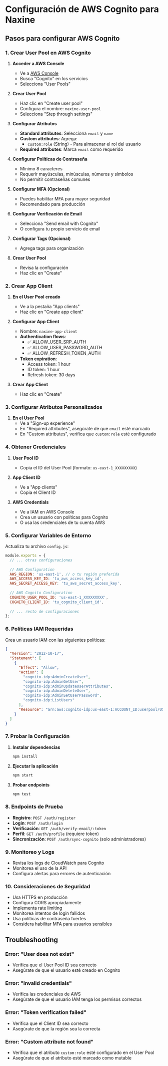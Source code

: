 # Configuración de AWS Cognito para Naxine

## Pasos para configurar AWS Cognito

### 1. Crear User Pool en AWS Cognito

1. **Acceder a AWS Console**
   - Ve a [AWS Console](https://console.aws.amazon.com/)
   - Busca "Cognito" en los servicios
   - Selecciona "User Pools"

2. **Crear User Pool**
   - Haz clic en "Create user pool"
   - Configura el nombre: `naxine-user-pool`
   - Selecciona "Step through settings"

3. **Configurar Atributos**
   - **Standard attributes**: Selecciona `email` y `name`
   - **Custom attributes**: Agrega:
     - `custom:role` (String) - Para almacenar el rol del usuario
   - **Required attributes**: Marca `email` como requerido

4. **Configurar Políticas de Contraseña**
   - Mínimo 8 caracteres
   - Requerir mayúsculas, minúsculas, números y símbolos
   - No permitir contraseñas comunes

5. **Configurar MFA (Opcional)**
   - Puedes habilitar MFA para mayor seguridad
   - Recomendado para producción

6. **Configurar Verificación de Email**
   - Selecciona "Send email with Cognito"
   - O configura tu propio servicio de email

7. **Configurar Tags (Opcional)**
   - Agrega tags para organización

8. **Crear User Pool**
   - Revisa la configuración
   - Haz clic en "Create"

### 2. Crear App Client

1. **En el User Pool creado**
   - Ve a la pestaña "App clients"
   - Haz clic en "Create app client"

2. **Configurar App Client**
   - Nombre: `naxine-app-client`
   - **Authentication flows**:
     - ✅ ALLOW_USER_SRP_AUTH
     - ✅ ALLOW_USER_PASSWORD_AUTH
     - ✅ ALLOW_REFRESH_TOKEN_AUTH
   - **Token expiration**:
     - Access token: 1 hour
     - ID token: 1 hour
     - Refresh token: 30 days

3. **Crear App Client**
   - Haz clic en "Create"

### 3. Configurar Atributos Personalizados

1. **En el User Pool**
   - Ve a "Sign-up experience"
   - En "Required attributes", asegúrate de que `email` esté marcado
   - En "Custom attributes", verifica que `custom:role` esté configurado

### 4. Obtener Credenciales

1. **User Pool ID**
   - Copia el ID del User Pool (formato: `us-east-1_XXXXXXXXX`)

2. **App Client ID**
   - Ve a "App clients"
   - Copia el Client ID

3. **AWS Credentials**
   - Ve a IAM en AWS Console
   - Crea un usuario con políticas para Cognito
   - O usa las credenciales de tu cuenta AWS

### 5. Configurar Variables de Entorno

Actualiza tu archivo `config.js`:

```javascript
module.exports = {
  // ... otras configuraciones
  
  // AWS Configuration
  AWS_REGION: 'us-east-1', // o tu región preferida
  AWS_ACCESS_KEY_ID: 'tu_aws_access_key_id',
  AWS_SECRET_ACCESS_KEY: 'tu_aws_secret_access_key',
  
  // AWS Cognito Configuration
  COGNITO_USER_POOL_ID: 'us-east-1_XXXXXXXXX',
  COGNITO_CLIENT_ID: 'tu_cognito_client_id',
  
  // ... resto de configuraciones
};
```

### 6. Políticas IAM Requeridas

Crea un usuario IAM con las siguientes políticas:

```json
{
  "Version": "2012-10-17",
  "Statement": [
    {
      "Effect": "Allow",
      "Action": [
        "cognito-idp:AdminCreateUser",
        "cognito-idp:AdminGetUser",
        "cognito-idp:AdminUpdateUserAttributes",
        "cognito-idp:AdminDeleteUser",
        "cognito-idp:AdminSetUserPassword",
        "cognito-idp:ListUsers"
      ],
      "Resource": "arn:aws:cognito-idp:us-east-1:ACCOUNT_ID:userpool/USER_POOL_ID"
    }
  ]
}
```

### 7. Probar la Configuración

1. **Instalar dependencias**
   ```bash
   npm install
   ```

2. **Ejecutar la aplicación**
   ```bash
   npm start
   ```

3. **Probar endpoints**
   ```bash
   npm test
   ```

### 8. Endpoints de Prueba

- **Registro**: `POST /auth/register`
- **Login**: `POST /auth/login`
- **Verificación**: `GET /auth/verify-email/:token`
- **Perfil**: `GET /auth/profile` (requiere token)
- **Sincronización**: `POST /auth/sync-cognito` (solo administradores)

### 9. Monitoreo y Logs

- Revisa los logs de CloudWatch para Cognito
- Monitorea el uso de la API
- Configura alertas para errores de autenticación

### 10. Consideraciones de Seguridad

- Usa HTTPS en producción
- Configura CORS apropiadamente
- Implementa rate limiting
- Monitorea intentos de login fallidos
- Usa políticas de contraseña fuertes
- Considera habilitar MFA para usuarios sensibles

## Troubleshooting

### Error: "User does not exist"
- Verifica que el User Pool ID sea correcto
- Asegúrate de que el usuario esté creado en Cognito

### Error: "Invalid credentials"
- Verifica las credenciales de AWS
- Asegúrate de que el usuario IAM tenga los permisos correctos

### Error: "Token verification failed"
- Verifica que el Client ID sea correcto
- Asegúrate de que la región sea la correcta

### Error: "Custom attribute not found"
- Verifica que el atributo `custom:role` esté configurado en el User Pool
- Asegúrate de que el atributo esté marcado como mutable

